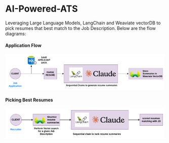 # AI-Powered-ATS
Leveraging Large Language Models, LangChain and Weaviate vectorDB to pick resumes that best match to the Job Description. Below are the flow diagrams:

#### Application Flow
![ATS_flow_diagram_1](assets/ATS_flow_1.png?raw=true)

#### Picking Best Resumes
![ATS_flow_diagram_2](assets/ATS_flow_2.png?raw=true)
